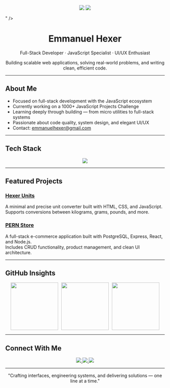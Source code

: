 <p align="center">
  <img src="<p align="center">
  <img src="https://skillicons.dev/icons?i=js,ts,react,nodejs,express,postgres,mongodb,html,css,tailwind,vite,git,github,vscode,figma" />
</p>" />
</p>
<h1 align="center">Emmanuel Hexer</h1>
<p align="center">
  Full-Stack Developer · JavaScript Specialist · UI/UX Enthusiast
</p>
<p align="center">
  Building scalable web applications, solving real-world problems, and writing clean, efficient code.
</p>

---

## About Me

- Focused on full-stack development with the JavaScript ecosystem
- Currently working on a 1000+ JavaScript Projects Challenge
- Learning deeply through building — from micro utilities to full-stack systems
- Passionate about code quality, system design, and elegant UI/UX
- Contact: emmanuelhexer@gmail.com

---

## Tech Stack

<p align="center">
  <img src="https://skillicons.dev/icons?i=js,ts,react,nodejs,express,postgres,mongodb,html,css,tailwind,vite,git,github,vscode,figma" />
</p>

---

## Featured Projects

### [Hexer Units](https://github.com/Emmanuelhexer/HexerUnits-Frontend)
A minimal and precise unit converter built with HTML, CSS, and JavaScript.  
Supports conversions between kilograms, grams, pounds, and more.

### [PERN Store](https://github.com/Emmanuelhexer/Product-Store)
A full-stack e-commerce application built with PostgreSQL, Express, React, and Node.js.  
Includes CRUD functionality, product management, and clean UI architecture.

---

## GitHub Insights


<div align="center" style="display: flex; flex-wrap: wrap; justify-content: center; gap: 10px;">

  <img src="https://github-readme-stats.vercel.app/api?username=Emmanuelhexer&show_icons=true&theme=transparent&hide_title=true&hide_border=true&custom_title=GitHub+Stats" height="150" />

  <img src="https://github-readme-streak-stats.herokuapp.com/?user=Emmanuelhexer&theme=transparent&hide_border=true" height="150" />

  <img src="https://github-readme-stats.vercel.app/api/top-langs/?username=Emmanuelhexer&layout=compact&theme=transparent&hide_border=true" height="150" />

</div>

---

## Connect With Me

<p align="center">
  <a href="https://linkedin.com/in/Emmanuelhexer" target="_blank">
    <img src="https://img.shields.io/badge/LinkedIn-0A66C2?style=for-the-badge&logo=linkedin&logoColor=white" />
  </a>
  <a href="mailto:emmanuelhexer@gmail.com" target="_blank">
    <img src="https://img.shields.io/badge/Email-D14836?style=for-the-badge&logo=gmail&logoColor=white" />
  </a>
  <a href="https://twitter.com/Emmanuelhexer" target="_blank">
    <img src="https://img.shields.io/badge/Twitter-1DA1F2?style=for-the-badge&logo=twitter&logoColor=white" />
  </a>
</p>

---

<p align="center">
  "Crafting interfaces, engineering systems, and delivering solutions — one line at a time."
</p>
